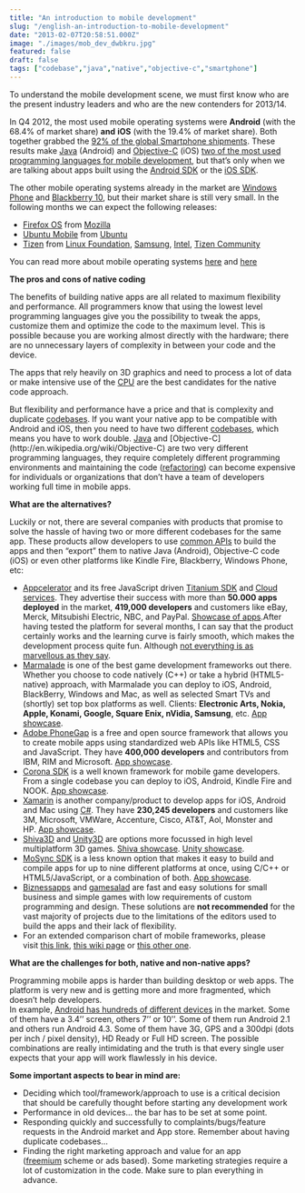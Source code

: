 ```yaml
---
title: "An introduction to mobile development"
slug: "/english-an-introduction-to-mobile-development"
date: "2013-02-07T20:58:51.000Z"
image: "./images/mob_dev_dwbkru.jpg"
featured: false
draft: false
tags: ["codebase","java","native","objective-c","smartphone"]
---
```


To understand the mobile development scene, we must first know who are the present industry leaders and who are the new contenders for 2013/14.

In Q4 2012, the most used mobile operating systems were **Android** (with the 68.4% of market share) **and** **iOS** (with the 19.4% of market share). Both together grabbed the [92% of the global Smartphone shipments](http://techcrunch.com/2013/01/28/android-ios-grabbed-92-of-global-smartphone-shipments-in-q4-2012-android-undisputed-volume-leader-says-analyst/). These results make [Java](http://en.wikipedia.org/wiki/Java_(programming_language)) (Android) and [Objective-C](http://en.wikipedia.org/wiki/Objective-C) (iOS) [two of the most used programming languages for mobile development](http://www.tiobe.com/index.php/content/paperinfo/tpci/index.html), but that’s only when we are talking about apps built using the [Android SDK](http://developer.android.com/sdk/index.html) or the [iOS SDK](https://developer.apple.com/devcenter/ios/index.action).

The other mobile operating systems already in the market are [Windows Phone](http://www.windowsphone.com/en-gb) and [Blackberry 10](http://global.blackberry.com/blackberry-10.html), but their market share is still very small. In the following months we can expect the following releases:

- [Firefox OS](http://www.mozilla.org/en-US/firefoxos/) from [Mozilla](http://www.mozilla.org/en-US/firefoxos/)
- [Ubuntu Mobile](http://www.ubuntu.com/devices/phone) from [Ubuntu](http://www.ubuntu.com/devices/phone)
- [Tizen](https://www.tizen.org/) from [Linux Foundation](http://www.linuxfoundation.org/), [Samsung](http://www.samsung.com/), [Intel](http://www.intel.com/), [Tizen Community](https://www.tizen.org/community)

You can read more about mobile operating systems [here](http://en.wikipedia.org/wiki/Comparison_of_mobile_operating_systems) and [here](http://en.wikipedia.org/wiki/Mobile_operating_system)

**The pros and cons of native coding**

The benefits of building native apps are all related to maximum flexibility and performance. All programmers know that using the lowest level programming languages give you the possibility to tweak the apps, customize them and optimize the code to the maximum level. This is possible because you are working almost directly with the hardware; there are no unnecessary layers of complexity in between your code and the device.

The apps that rely heavily on 3D graphics and need to process a lot of data or make intensive use of the [CPU](http://en.wikipedia.org/wiki/CPU) are the best candidates for the native code approach.

But flexibility and performance have a price and that is complexity and duplicate [codebases](http://en.wikipedia.org/wiki/Codebase). If you want your native app to be compatible with Android and iOS, then you need to have two different [codebases](http://en.wikipedia.org/wiki/Codebase), which means you have to work double. [Java](http://en.wikipedia.org/wiki/Java_(programming_language)) and [Objective-C](http://en.wikipedia.org/wiki/Objective-C) are two very different programming languages, they require completely different programming environments and maintaining the code ([refactoring](http://en.wikipedia.org/wiki/Refactoring)) can become expensive for individuals or organizations that don’t have a team of developers working full time in mobile apps.

**What are the alternatives?**

Luckily or not, there are several companies with products that promise to solve the hassle of having two or more different codebases for the same app. These products allow developers to use [common APIs](http://en.wikipedia.org/wiki/Api) to build the apps and then “export” them to native Java (Android), Objective-C code (iOS) or even other platforms like Kindle Fire, Blackberry, Windows Phone, etc:

- [Appcelerator](http://www.appcelerator.com/) and its free JavaScript driven [Titanium SDK](http://www.appcelerator.com/platform/titanium-platform/) and [Cloud services](http://www.appcelerator.com/cloud/). They advertise their success with more than **50.000 apps deployed** in the market, **419,000 developers** and customers like eBay, Merck, Mitsubishi Electric, NBC, and PayPal. [Showcase of apps](http://pinterest.com/appcelerator/app-showcase/).After having tested the platform for several months, I can say that the product certainly works and the learning curve is fairly smooth, which makes the development process quite fun. Although [not everything is as marvellous as they say](http://usingimho.wordpress.com/2011/06/14/why-you-should-stay-away-from-appcelerators-titanium/).
- [Marmalade](http://www.madewithmarmalade.com/) is one of the best game development frameworks out there. Whether you choose to code natively (C++) or take a hybrid (HTML5-native) approach, with Marmalade you can deploy to iOS, Android, BlackBerry, Windows and Mac, as well as selected Smart TVs and (shortly) set top box platforms as well. Clients: **Electronic Arts, Nokia, Apple, Konami, Google, Square Enix, nVidia, Samsung**, etc. [App showcase](http://www.madewithmarmalade.com/app-showcase).
- [Adobe PhoneGap](http://phonegap.com/) is a free and open source framework that allows you to create mobile apps using standardized web APIs like HTML5, CSS and JavaScript. They have **400,000 developers** and contributors from IBM, RIM and Microsoft. [App showcase](http://phonegap.com/app/).
- [Corona SDK](http://www.coronalabs.com/products/corona-sdk/) is a well known framework for mobile game developers. From a single codebase you can deploy to iOS, Android, Kindle Fire and NOOK. [App showcase](https://developer.coronalabs.com/showcase).
- [Xamarin](http://xamarin.com/) is another company/product to develop apps for iOS, Android and Mac using [C#](http://en.wikipedia.org/wiki/C_Sharp_(programming_language)). They have **230,245 developers** and customers like 3M, Microsoft, VMWare, Accenture, Cisco, AT&T, Aol, Monster and HP. [App showcase](http://xamarin.com/apps).
- [Shiva3D](http://www.shivaengine.com/new-features.html) and [Unity3D](http://unity3d.com/unity/multiplatform/) are options more focussed in high level multiplatform 3D games. [Shiva showcase](http://www.shivaengine.com/shiva-3d-engine-showcase.html). [Unity showcase](http://unity3d.com/gallery/made-with-unity/game-list).
- [MoSync SDK](http://www.mosync.com/sdk) is a less known option that makes it easy to build and compile apps for up to nine different platforms at once, using C/C++ or HTML5/JavaScript, or a combination of both. [App showcase](http://www.mosync.com/showcase).
- [Biznessapps](http://www.biznessapps.com/) and [gamesalad](http://gamesalad.com/) are fast and easy solutions for small business and simple games with low requirements of custom programming and design. These solutions are **not recommended** for the vast majority of projects due to the limitations of the editors used to build the apps and their lack of flexibility.
- For an extended comparison chart of mobile frameworks, please visit [this link](http://www.markus-falk.com/mobile-frameworks-comparison-chart/), [this wiki page](http://en.wikipedia.org/wiki/Multiple_phone_web-based_application_framework) or [this other one](http://en.wikipedia.org/wiki/Mobile_application_development).

**What are the challenges for both, native and non-native apps?**

Programming mobile apps is harder than building desktop or web apps. The platform is very new and is getting more and more fragmented, which doesn’t help developers.  
 In example, [Android has hundreds of different devices](http://en.wikipedia.org/wiki/Comparison_of_Android_devices) in the market. Some of them have a 3.4’’ screen, others 7’’ or 10’’. Some of them run Android 2.1 and others run Android 4.3. Some of them have 3G, GPS and a 300dpi (dots per inch / pixel density), HD Ready or Full HD screen. The possible combinations are really intimidating and the truth is that every single user expects that your app will work flawlessly in his device.

**Some important aspects to bear in mind are:**

- Deciding which tool/framework/approach to use is a critical decision that should be carefully thought before starting any development work
- Performance in old devices… the bar has to be set at some point.
- Responding quickly and successfully to complaints/bugs/feature requests in the Android market and App store. Remember about having duplicate codebases…
- Finding the right marketing approach and value for an app ([freemium](http://en.wikipedia.org/wiki/Freemium) scheme or ads based). Some marketing strategies require a lot of customization in the code. Make sure to plan everything in advance.



